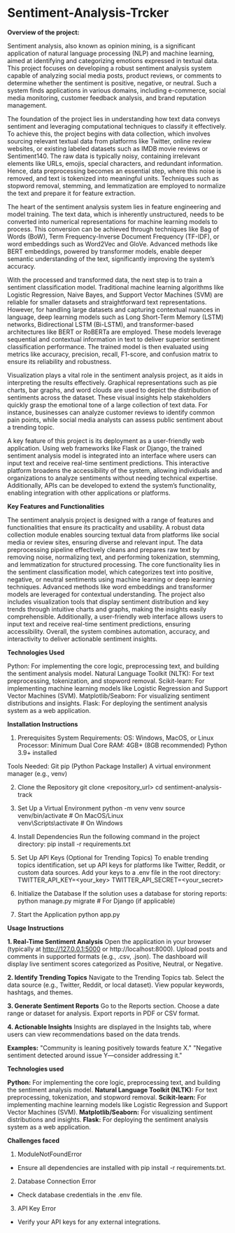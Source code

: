 # Sentiment-Analysis-Trcker
**Overview of the project:** 

Sentiment analysis, also known as opinion mining, is a significant application of natural language processing (NLP) and machine learning, aimed at identifying and categorizing emotions expressed in textual data. This project focuses on developing a robust sentiment analysis system capable of analyzing social media posts, product reviews, or comments to determine whether the sentiment is positive, negative, or neutral. Such a system finds applications in various domains, including e-commerce, social media monitoring, customer feedback analysis, and brand reputation management.

The foundation of the project lies in understanding how text data conveys sentiment and leveraging computational techniques to classify it effectively. To achieve this, the project begins with data collection, which involves sourcing relevant textual data from platforms like Twitter, online review websites, or existing labeled datasets such as IMDB movie reviews or Sentiment140. The raw data is typically noisy, containing irrelevant elements like URLs, emojis, special characters, and redundant information. Hence, data preprocessing becomes an essential step, where this noise is removed, and text is tokenized into meaningful units. Techniques such as stopword removal, stemming, and lemmatization are employed to normalize the text and prepare it for feature extraction.

The heart of the sentiment analysis system lies in feature engineering and model training. The text data, which is inherently unstructured, needs to be converted into numerical representations for machine learning models to process. This conversion can be achieved through techniques like Bag of Words (BoW), Term Frequency-Inverse Document Frequency (TF-IDF), or word embeddings such as Word2Vec and GloVe. Advanced methods like BERT embeddings, powered by transformer models, enable deeper semantic understanding of the text, significantly improving the system’s accuracy.

With the processed and transformed data, the next step is to train a sentiment classification model. Traditional machine learning algorithms like Logistic Regression, Naive Bayes, and Support Vector Machines (SVM) are reliable for smaller datasets and straightforward text representations. However, for handling large datasets and capturing contextual nuances in language, deep learning models such as Long Short-Term Memory (LSTM) networks, Bidirectional LSTM (Bi-LSTM), and transformer-based architectures like BERT or RoBERTa are employed. These models leverage sequential and contextual information in text to deliver superior sentiment classification performance. The trained model is then evaluated using metrics like accuracy, precision, recall, F1-score, and confusion matrix to ensure its reliability and robustness.

Visualization plays a vital role in the sentiment analysis project, as it aids in interpreting the results effectively. Graphical representations such as pie charts, bar graphs, and word clouds are used to depict the distribution of sentiments across the dataset. These visual insights help stakeholders quickly grasp the emotional tone of a large collection of text data. For instance, businesses can analyze customer reviews to identify common pain points, while social media analysts can assess public sentiment about a trending topic.

A key feature of this project is its deployment as a user-friendly web application. Using web frameworks like Flask or Django, the trained sentiment analysis model is integrated into an interface where users can input text and receive real-time sentiment predictions. This interactive platform broadens the accessibility of the system, allowing individuals and organizations to analyze sentiments without needing technical expertise. Additionally, APIs can be developed to extend the system’s functionality, enabling integration with other applications or platforms.

**Key Features and Functionalities**

The sentiment analysis project is designed with a range of features and functionalities that ensure its practicality and usability. A robust data collection module enables sourcing textual data from platforms like social media or review sites, ensuring diverse and relevant input. The data preprocessing pipeline effectively cleans and prepares raw text by removing noise, normalizing text, and performing tokenization, stemming, and lemmatization for structured processing. The core functionality lies in the sentiment classification model, which categorizes text into positive, negative, or neutral sentiments using machine learning or deep learning techniques. Advanced methods like word embeddings and transformer models are leveraged for contextual understanding. The project also includes visualization tools that display sentiment distribution and key trends through intuitive charts and graphs, making the insights easily comprehensible. Additionally, a user-friendly web interface allows users to input text and receive real-time sentiment predictions, ensuring accessibility. Overall, the system combines automation, accuracy, and interactivity to deliver actionable sentiment insights.

**Technologies Used**

Python: For implementing the core logic, preprocessing text, and building the sentiment analysis model.
Natural Language Toolkit (NLTK): For text preprocessing, tokenization, and stopword removal.
Scikit-learn: For implementing machine learning models like Logistic Regression and Support Vector Machines (SVM).
Matplotlib/Seaborn: For visualizing sentiment distributions and insights.
Flask: For deploying the sentiment analysis system as a web application.

**Installation Instructions**

1. Prerequisites 
System Requirements:
OS: Windows, MacOS, or Linux
Processor: Minimum Dual Core
RAM: 4GB+ (8GB recommended)
Python 3.9+ installed

Tools Needed:
Git
pip (Python Package Installer)
A virtual environment manager (e.g., venv)

2. Clone the Repository
git clone <repository_url>
cd sentiment-analysis-track

3. Set Up a Virtual Environment
python -m venv venv
source venv/bin/activate      # On MacOS/Linux  
venv\Scripts\activate         # On Windows  

4. Install Dependencies
Run the following command in the project directory:
pip install -r requirements.txt

5. Set Up API Keys (Optional for Trending Topics)
To enable trending topics identification, set up API keys for platforms like Twitter, Reddit, or custom data sources.
Add your keys to a .env file in the root directory:
TWITTER_API_KEY=<your_key>
TWITTER_API_SECRET=<your_secret>

6. Initialize the Database
If the solution uses a database for storing reports:
python manage.py migrate      # For Django (if applicable)  

7. Start the Application
python app.py

**Usage Instructions**

**1. Real-Time Sentiment Analysis**
Open the application in your browser (typically at http://127.0.0.1:5000 or http://localhost:8000).
Upload posts and comments in supported formats (e.g., .csv, .json).
The dashboard will display live sentiment scores categorized as Positive, Neutral, or Negative.

**2. Identify Trending Topics**
Navigate to the Trending Topics tab.
Select the data source (e.g., Twitter, Reddit, or local dataset).
View popular keywords, hashtags, and themes.

**3. Generate Sentiment Reports**
Go to the Reports section.
Choose a date range or dataset for analysis.
Export reports in PDF or CSV format.

**4. Actionable Insights**
Insights are displayed in the Insights tab, where users can view recommendations based on the data trends.

**Examples:**
"Community is leaning positively towards feature X."
"Negative sentiment detected around issue Y—consider addressing it."

**Technologies used**

**Python:** For implementing the core logic, preprocessing text, and building the sentiment analysis model.
**Natural Language Toolkit (NLTK):** For text preprocessing, tokenization, and stopword removal.
**Scikit-learn:** For implementing machine learning models like Logistic Regression and Support Vector Machines (SVM).
**Matplotlib/Seaborn:** For visualizing sentiment distributions and insights.
**Flask:** For deploying the sentiment analysis system as a web application.

**Challenges faced**

1. ModuleNotFoundError
 - Ensure all dependencies are installed with pip install -r requirements.txt.

2. Database Connection Error
 - Check database credentials in the .env file.

3. API Key Error
 - Verify your API keys for any external integrations.
